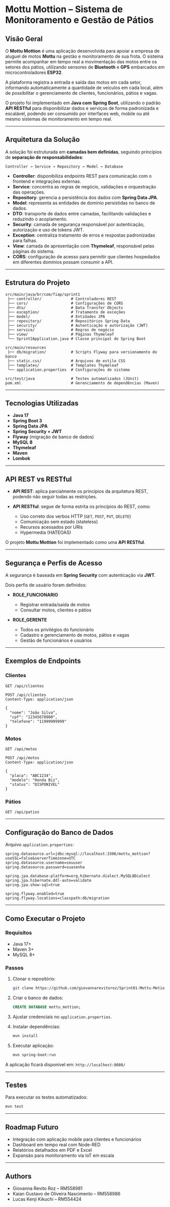 
# Mottu Mottion – Sistema de Monitoramento e Gestão de Pátios

## Visão Geral

O **Mottu Mottion** é uma aplicação desenvolvida para apoiar a empresa de aluguel de motos **Mottu** na gestão e monitoramento de sua frota.
O sistema permite acompanhar em tempo real a movimentação das motos entre os setores dos pátios, utilizando sensores de **Bluetooth** e **GPS** embarcados em microcontroladores **ESP32**.

A plataforma registra a entrada e saída das motos em cada setor, informando automaticamente a quantidade de veículos em cada local, além de possibilitar o gerenciamento de clientes, funcionários, pátios e vagas.

O projeto foi implementado em **Java com Spring Boot**, utilizando o padrão **API RESTful** para disponibilizar dados e serviços de forma padronizada e escalável, podendo ser consumido por interfaces web, mobile ou até mesmo sistemas de monitoramento em tempo real.

---

## Arquitetura da Solução

A solução foi estruturada em **camadas bem definidas**, seguindo princípios de **separação de responsabilidades**:

```
Controller → Service → Repository → Model → Database
```

* **Controller**: disponibiliza endpoints REST para comunicação com o frontend e integrações externas.
* **Service**: concentra as regras de negócio, validações e orquestração das operações.
* **Repository**: gerencia a persistência dos dados com **Spring Data JPA**.
* **Model**: representa as entidades de domínio persistidas no banco de dados.
* **DTO**: transporte de dados entre camadas, facilitando validações e reduzindo o acoplamento.
* **Security**: camada de segurança responsável por autenticação, autorização e uso de tokens JWT.
* **Exception**: centraliza tratamento de erros e respostas padronizadas para falhas.
* **View**: camada de apresentação com **Thymeleaf**, responsável pelas páginas do sistema.
* **CORS**: configuração de acesso para permitir que clientes hospedados em diferentes domínios possam consumir a API.

---

## Estrutura do Projeto

```
src/main/java/br/com/fiap/sprint1
 ├── controller/             # Controladores REST
 ├── cors/                   # Configurações de CORS
 ├── dto/                    # Data Transfer Objects
 ├── exception/              # Tratamento de exceções
 ├── model/                  # Entidades JPA
 ├── repository/             # Repositórios Spring Data
 ├── security/               # Autenticação e autorização (JWT)
 ├── service/                # Regras de negócio
 ├── view/                   # Páginas Thymeleaf
 └── Sprint2Application.java # Classe principal do Spring Boot

src/main/resources
 ├── db/migration/           # Scripts Flyway para versionamento do banco
 ├── static.css/             # Arquivos de estilo CSS
 ├── templates/              # Templates Thymeleaf
 └── application.properties  # Configurações do sistema

src/test/java                # Testes automatizados (JUnit)
pom.xml                      # Gerenciamento de dependências (Maven)
```

---

## Tecnologias Utilizadas

* **Java 17**
* **Spring Boot 3**
* **Spring Data JPA**
* **Spring Security + JWT**
* **Flyway** (migração de banco de dados)
* **MySQL 8**
* **Thymeleaf**
* **Maven**
* **Lombok**

---

## API REST vs RESTful

* **API REST**: aplica parcialmente os princípios da arquitetura REST, podendo não seguir todas as restrições.
* **API RESTful**: segue de forma estrita os princípios do REST, como:

    * Uso correto dos verbos HTTP (`GET`, `POST`, `PUT`, `DELETE`)
    * Comunicação sem estado (stateless)
    * Recursos acessados por URIs
    * Hypermedia (HATEOAS)

O projeto **Mottu Mottion** foi implementado como uma **API RESTful**.

---

## Segurança e Perfis de Acesso

A segurança é baseada em **Spring Security** com autenticação via **JWT**.

Dois perfis de usuário foram definidos:

* **ROLE\_FUNCIONARIO**

    * Registrar entrada/saída de motos
    * Consultar motos, clientes e pátios

* **ROLE\_GERENTE**

    * Todos os privilégios do funcionário
    * Cadastro e gerenciamento de motos, pátios e vagas
    * Gestão de funcionários e usuários

---

## Exemplos de Endpoints

### Clientes

```http
GET /api/clientes
```

```http
POST /api/clientes
Content-Type: application/json

{
  "nome": "João Silva",
  "cpf": "12345678900",
  "telefone": "11999999999"
}
```

### Motos

```http
GET /api/motos
```

```http
POST /api/motos
Content-Type: application/json

{
  "placa": "ABC1234",
  "modelo": "Honda Biz",
  "status": "DISPONIVEL"
}
```

### Pátios

```http
GET /api/patios
```

---

## Configuração do Banco de Dados

Arquivo `application.properties`:

```properties
spring.datasource.url=jdbc:mysql://localhost:3306/mottu_mottion?useSSL=false&serverTimezone=UTC
spring.datasource.username=seuuser
spring.datasource.password=suasenha

spring.jpa.database-platform=org.hibernate.dialect.MySQL8Dialect
spring.jpa.hibernate.ddl-auto=validate
spring.jpa.show-sql=true

spring.flyway.enabled=true
spring.flyway.locations=classpath:db/migration
```

---

## Como Executar o Projeto

### Requisitos

* Java 17+
* Maven 3+
* MySQL 8+

### Passos

1. Clonar o repositório:

   ```bash
   git clone https://github.com/giovannarevitoroz/Sprint01-Mottu-Motion-Java-Adavanced.git
   ```
2. Criar o banco de dados:

   ```sql
   CREATE DATABASE mottu_mottion;
   ```
3. Ajustar credenciais no `application.properties`.
4. Instalar dependências:

   ```bash
   mvn install
   ```
5. Executar aplicação:

   ```bash
   mvn spring-boot:run
   ```

A aplicação ficará disponível em:
`http://localhost:8080/`

---

## Testes

Para executar os testes automatizados:

```bash
mvn test
```

---

## Roadmap Futuro

* Integração com aplicação mobile para clientes e funcionários
* Dashboard em tempo real com Node-RED
* Relatórios detalhados em PDF e Excel
* Expansão para monitoramento via IoT em escala

---

## Authors

* Giovanna Revito Roz – RM558981
* Kaian Gustavo de Oliveira Nascimento – RM558986
* Lucas Kenji Kikuchi – RM554424


